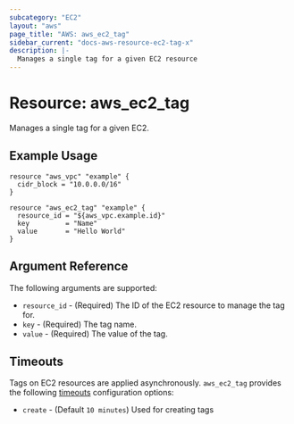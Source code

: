 ```yaml
---
subcategory: "EC2"
layout: "aws"
page_title: "AWS: aws_ec2_tag"
sidebar_current: "docs-aws-resource-ec2-tag-x"
description: |-
  Manages a single tag for a given EC2 resource
---
```


# Resource: aws_ec2_tag

Manages a single tag for a given EC2.

## Example Usage

```hcl
resource "aws_vpc" "example" {
  cidr_block = "10.0.0.0/16"
}

resource "aws_ec2_tag" "example" {
  resource_id = "${aws_vpc.example.id}"
  key         = "Name"
  value       = "Hello World"
}
```

## Argument Reference

The following arguments are supported:

* `resource_id` - (Required) The ID of the EC2 resource to manage the tag for.
* `key` - (Required) The tag name.
* `value` - (Required) The value of the tag.

## Timeouts

Tags on EC2 resources are applied asynchronously. `aws_ec2_tag` provides the following [timeouts](/docs/configuration/resources.html#timeouts) configuration options:

- `create` - (Default `10 minutes`) Used for creating tags
